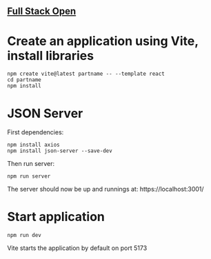 ## [Full Stack Open](https://fullstackopen.com/)

# Create an application using Vite, install libraries
```
npm create vite@latest partname -- --template react
cd partname
npm install
```

# JSON Server
First dependencies:
```
npm install axios
npm install json-server --save-dev
```
Then run server:
```
npm run server
```
The server should now be up and runnings at: https://localhost:3001/

# Start application
```
npm run dev
```
Vite starts the application by default on port 5173
